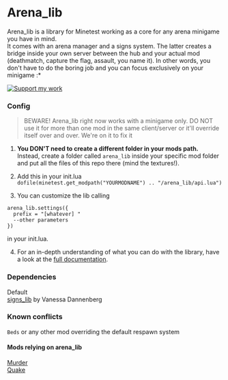 # Arena_lib

Arena_lib is a library for Minetest working as a core for any arena minigame you have in mind.  
It comes with an arena manager and a signs system. The latter creates a bridge inside your own server between the hub and your actual mod (deathmatch, capture the flag, assault, you name it). In other words, you don't have to do the boring job and you can focus exclusively on your minigame :*

<a href="https://liberapay.com/EticaDigitale/donate"><img src="https://i.imgur.com/4B2PxjP.png" alt="Support my work"/></a>  

### Config

> BEWARE! Arena_lib right now works with a minigame only. DO NOT use it for more than one mod in the same client/server or it'll override itself over and over. We're on it to fix it

1) **You DON'T need to create a different folder in your mods path.** Instead, create a folder called `arena_lib` inside your specific mod folder and put all the files of this repo there (mind the textures!).  
  
2) Add this in your init.lua   
`dofile(minetest.get_modpath("YOURMODNAME") .. "/arena_lib/api.lua")`

3) You can customize the lib calling

```
arena_lib.settings({
  prefix = "[whatever] "
  --other parameters
})
```
in your init.lua.  

4) For an in-depth understanding of what you can do with the library, have a look at the [full documentation](https://gitlab.com/zughy-friends-minetest/arena_lib/-/blob/master/DOCS.md).  

### Dependencies
Default  
[signs_lib](https://gitlab.com/VanessaE/signs_lib) by Vanessa Dannenberg  

### Known conflicts
`Beds` or any other mod overriding the default respawn system  

#### Mods relying on arena_lib
[Murder](https://gitlab.com/giov4/minetest-murder-mod)  
[Quake](https://gitlab.com/zughy-friends-minetest/minetest-quake)
